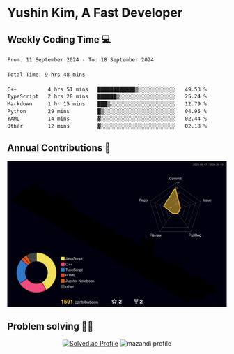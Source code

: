 # Yushin Kim, A Fast Developer

## Weekly Coding Time 💻

<!--START_SECTION:waka-->

```txt
From: 11 September 2024 - To: 18 September 2024

Total Time: 9 hrs 48 mins

C++          4 hrs 51 mins   ████████████▒░░░░░░░░░░░░   49.53 %
TypeScript   2 hrs 28 mins   ██████▒░░░░░░░░░░░░░░░░░░   25.24 %
Markdown     1 hr 15 mins    ███▒░░░░░░░░░░░░░░░░░░░░░   12.79 %
Python       29 mins         █▒░░░░░░░░░░░░░░░░░░░░░░░   04.95 %
YAML         14 mins         ▓░░░░░░░░░░░░░░░░░░░░░░░░   02.44 %
Other        12 mins         ▓░░░░░░░░░░░░░░░░░░░░░░░░   02.18 %
```

<!--END_SECTION:waka-->

## Annual Contributions 🏃

![](./profile-3d-contrib/profile-night-rainbow.svg)

## Problem solving 👨‍💻

<div align="center">

[![Solved.ac Profile](http://mazassumnida.wtf/api/v2/generate_badge?boj=kys010306)](https://solved.ac/kys010306)
![mazandi profile](http://mazandi.herokuapp.com/api?handle=kys010306&theme=dark)

</div>
